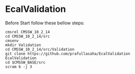 # EcalValidation
Before Start follow these bellow steps:
```
cmsrel CMSSW_10_2_14
cd CMSSW_10_2_14/src
cmsenv
mkdir Validation
cd CMSSW_10_2_14/src/Validation
git clone https://github.com/prafullasaha/EcalValidation EcalValidation
cd $CMSSW_BASE/src
scram b -j 3
```
